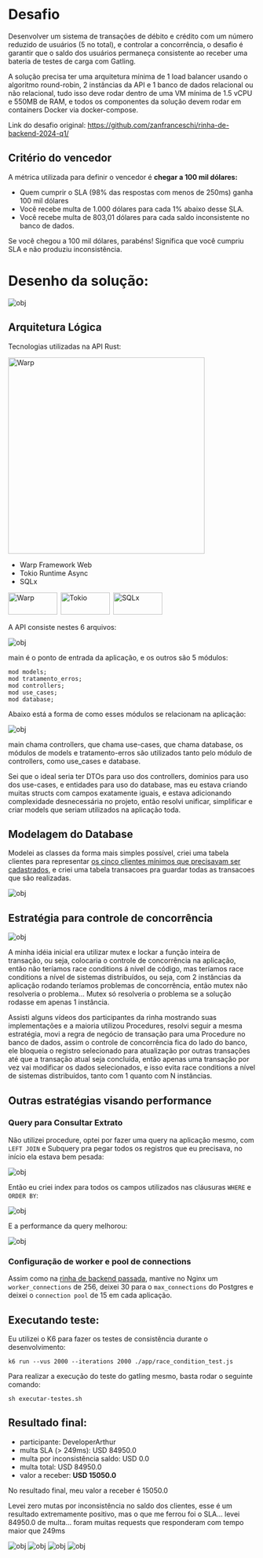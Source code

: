 # Desafio
Desenvolver um sistema de transações de débito e crédito com um número reduzido de usuários (5 no total), e controlar a concorrência, o desafio é garantir que o saldo dos usuários permaneça consistente ao receber uma bateria de testes de carga com Gatling.

A solução precisa ter uma arquitetura mínima de 1 load balancer usando o algoritmo round-robin, 2 instâncias da API e 1 banco de dados relacional ou não relacional, tudo isso deve rodar dentro de uma VM mínima de 1.5 vCPU e 550MB de RAM, e todos os componentes da solução devem rodar em containers Docker via docker-compose.

Link do desafio original: https://github.com/zanfranceschi/rinha-de-backend-2024-q1/

## Critério do vencedor
A métrica utilizada para definir o vencedor é **chegar a 100 mil dólares:**

- Quem cumprir o SLA (98% das respostas com menos de 250ms) ganha 100 mil dólares
- Você recebe multa de 1.000 dólares para cada 1% abaixo desse SLA.
- Você recebe multa de 803,01 dólares para cada saldo inconsistente no banco de dados.

Se você chegou a 100 mil dólares, parabéns! Significa que você cumpriu SLA e não produziu inconsistência.

# Desenho da solução:
![obj](assets/arquitetura_fisica2.jpeg)

## Arquitetura Lógica

Tecnologias utilizadas na API Rust:

<img src="assets/rust.jpeg" alt="Warp" width="400">

- Warp Framework Web
- Tokio Runtime Async
- SQLx

<p>
    <img src="assets/warp.png" alt="Warp" width="100" height="45" style="margin-right: 3px;">
    <img src="assets/tokio.png" alt="Tokio" height="45" width="100" style="margin-right: 3px;">
    <img src="assets/sqlx.png" alt="SQLx" height="45" width="100">
</p>

A API consiste nestes 6 arquivos:

![obj](assets/src_files.png)

main é o ponto de entrada da aplicação, e os outros são 5 módulos:

    mod models;
    mod tratamento_erros;
    mod controllers;
    mod use_cases;
    mod database;

Abaixo está a forma de como esses módulos se relacionam na aplicação:

![obj](assets/arquitetura_logica.png)

main chama controllers, que chama use-cases, que chama database, os módulos de models e tratamento-erros são utilizados tanto pelo módulo de controllers, como use_cases e database.

Sei que o ideal seria ter DTOs para uso dos controllers, dominios para uso dos use-cases, e entidades para uso do database, mas eu estava criando muitas structs com campos exatamente iguais, e estava adicionando complexidade desnecessária no projeto, então resolvi unificar, simplificar e criar models que seriam utilizados na aplicação toda.

## Modelagem do Database
Modelei as classes da forma mais simples possível, criei uma tabela clientes para representar [os cinco clientes mínimos que precisavam ser cadastrados](https://github.com/zanfranceschi/rinha-de-backend-2024-q1?tab=readme-ov-file#cadastro-inicial-de-clientes), e criei uma tabela transacoes pra guardar todas as transacoes que são realizadas.

![obj](assets/tables.png)

## Estratégia para controle de concorrência

![obj](assets/concurrency.png)

A minha idéia inicial era utilizar mutex e lockar a função inteira de transação, ou seja, colocaria o controle de concorrência na aplicação, então não teríamos race conditions á nível de código, mas teríamos race conditions a nível de sistemas distribuídos, ou seja, com 2 instâncias da aplicação rodando teríamos problemas de concorrência, então mutex não resolveria o problema... Mutex só resolveria o problema se a solução rodasse em apenas 1 instância.

Assisti alguns vídeos dos participantes da rinha mostrando suas implementações e a maioria utilizou Procedures, resolvi seguir a mesma estratégia, movi a regra de negócio de transação para uma Procedure no banco de dados, assim o controle de concorrência fica do lado do banco, ele bloqueia o registro selecionado para atualização por outras transações até que a transação atual seja concluída, então apenas uma transação por vez vai modificar os dados selecionados, e isso evita race conditions a nível de sistemas distribuídos, tanto com 1 quanto com N instâncias.

## Outras estratégias visando performance

### Query para Consultar Extrato

Não utilizei procedure, optei por fazer uma query na aplicação mesmo, com `LEFT JOIN` e Subquery pra pegar todos os registros que eu precisava, no início ela estava bem pesada:

![obj](assets/query1.png)

Então eu criei index para todos os campos utilizados nas cláusuras `WHERE` e `ORDER BY`:

![obj](assets/index.png)

E a performance da query melhorou:

![obj](assets/query2.png)

### Configuração de worker e pool de connections

Assim como na [rinha de backend passada](https://github.com/DeveloperArthur/rinha-de-backend-2023/tree/main?tab=readme-ov-file#configura%C3%A7%C3%A3o-de-worker-e-pool-de-connections), mantive no Nginx um `worker_connections` de 256, deixei 30 para o `max_connections` do Postgres e deixei o `connection pool` de 15 em cada aplicação.

## Executando teste:

Eu utilizei o K6 para fazer os testes de consistência durante o desenvolvimento:

    k6 run --vus 2000 --iterations 2000 ./app/race_condition_test.js

Para realizar a execução do teste do gatling mesmo, basta rodar o seguinte comando:

    sh executar-testes.sh

## Resultado final: 
- participante: DeveloperArthur
- multa SLA (> 249ms): USD 84950.0
- multa por inconsistência saldo: USD 0.0
- multa total: USD 84950.0
- valor a receber: **USD 15050.0**

No resultado final, meu valor a receber é 15050.0

Levei zero mutas por inconsistência no saldo dos clientes, esse é um resultado extremamente positivo, mas o que me ferrou foi o SLA... levei 84950.0 de multa... foram muitas requests que responderam com tempo maior que 249ms

![obj](assets/gatling1.png)
![obj](assets/gatling2.png)
![obj](assets/gatling3.png)
![obj](assets/gatling4.png)